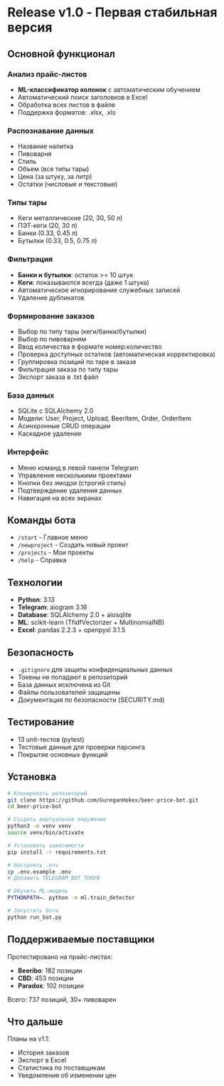 # Release v1.0 - Первая стабильная версия

## Основной функционал

### Анализ прайс-листов
- **ML-классификатор колонок** с автоматическим обучением
- Автоматический поиск заголовков в Excel
- Обработка всех листов в файле
- Поддержка форматов: .xlsx, .xls

### Распознавание данных
- Название напитка
- Пивоварня
- Стиль
- Объем (все типы тары)
- Цена (за штуку, за литр)
- Остатки (числовые и текстовые)

### Типы тары
- Кеги металлические (20, 30, 50 л)
- ПЭТ-кеги (20, 30 л)
- Банки (0.33, 0.45 л)
- Бутылки (0.33, 0.5, 0.75 л)

### Фильтрация
- **Банки и бутылки**: остаток >= 10 штук
- **Кеги**: показываются всегда (даже 1 штука)
- Автоматическое игнорирование служебных записей
- Удаление дубликатов

### Формирование заказов
- Выбор по типу тары (кеги/банки/бутылки)
- Выбор по пивоварням
- Ввод количества в формате номер:количество
- Проверка доступных остатков (автоматическая корректировка)
- Группировка позиций по таре в заказе
- Фильтрация заказа по типу тары
- Экспорт заказа в .txt файл

### База данных
- SQLite с SQLAlchemy 2.0
- Модели: User, Project, Upload, BeerItem, Order, OrderItem
- Асинхронные CRUD операции
- Каскадное удаление

### Интерфейс
- Меню команд в левой панели Telegram
- Управление несколькими проектами
- Кнопки без эмодзи (строгий стиль)
- Подтверждение удаления данных
- Навигация на всех экранах

## Команды бота

- `/start` - Главное меню
- `/newproject` - Создать новый проект
- `/projects` - Мои проекты
- `/help` - Справка

## Технологии

- **Python**: 3.13
- **Telegram**: aiogram 3.16
- **Database**: SQLAlchemy 2.0 + aiosqlite
- **ML**: scikit-learn (TfidfVectorizer + MultinomialNB)
- **Excel**: pandas 2.2.3 + openpyxl 3.1.5

## Безопасность

- `.gitignore` для защиты конфиденциальных данных
- Токены не попадают в репозиторий
- База данных исключена из Git
- Файлы пользователей защищены
- Документация по безопасности (SECURITY.md)

## Тестирование

- 13 unit-тестов (pytest)
- Тестовые данные для проверки парсинга
- Покрытие основных функций

## Установка

```bash
# Клонировать репозиторий
git clone https://github.com/GureganHokex/beer-price-bot.git
cd beer-price-bot

# Создать виртуальное окружение
python3 -m venv venv
source venv/bin/activate

# Установить зависимости
pip install -r requirements.txt

# Настроить .env
cp .env.example .env
# Добавить TELEGRAM_BOT_TOKEN

# Обучить ML-модель
PYTHONPATH=. python -m ml.train_detector

# Запустить бота
python run_bot.py
```

## Поддерживаемые поставщики

Протестировано на прайс-листах:
- **Beeribo**: 182 позиции
- **CBD**: 453 позиции  
- **Paradox**: 102 позиции

Всего: 737 позиций, 30+ пивоварен

## Что дальше

Планы на v1.1:
- История заказов
- Экспорт в Excel
- Статистика по поставщикам
- Уведомления об изменении цен

